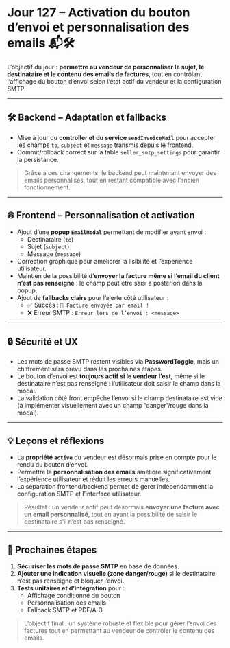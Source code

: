 # Jour 127 – Activation du bouton d’envoi et personnalisation des emails 📬🛠️

L’objectif du jour : **permettre au vendeur de personnaliser le sujet, le destinataire et le contenu des emails de factures**, tout en contrôlant l’affichage du bouton d’envoi selon l’état actif du vendeur et la configuration SMTP.

---

## 🛠️ Backend – Adaptation et fallbacks

* Mise à jour du **controller et du service `sendInvoiceMail`** pour accepter les champs `to`, `subject` et `message` transmis depuis le frontend.
* Commit/rollback correct sur la table `seller_smtp_settings` pour garantir la persistance.

> Grâce à ces changements, le backend peut maintenant envoyer des emails personnalisés, tout en restant compatible avec l’ancien fonctionnement.

---

## 🌐 Frontend – Personnalisation et activation

* Ajout d’une **popup `EmailModal`** permettant de modifier avant envoi :
  * Destinataire (`to`)
  * Sujet (`subject`)
  * Message (`message`)  
* Correction graphique pour améliorer la lisibilité et l’expérience utilisateur.
* Maintien de la possibilité d’**envoyer la facture même si l’email du client n’est pas renseigné** : le champ peut être saisi à postériori dans la popup.
* Ajout de **fallbacks clairs** pour l’alerte côté utilisateur :
  * ✅ Succès : `📧 Facture envoyée par email !`
  * ❌ Erreur SMTP : `Erreur lors de l’envoi : <message>`

---

## 🔒 Sécurité et UX

* Les mots de passe SMTP restent visibles via **PasswordToggle**, mais un chiffrement sera prévu dans les prochaines étapes.
* Le bouton d’envoi est **toujours actif si le vendeur l’est**, même si le destinataire n’est pas renseigné : l’utilisateur doit saisir le champ dans la modal.
* La validation côté front empêche l’envoi si le champ destinataire est vide (à implémenter visuellement avec un champ “danger”/rouge dans la modal).

---

## 💡 Leçons et réflexions

* La **propriété `active`** du vendeur est désormais prise en compte pour le rendu du bouton d’envoi.
* Permettre la **personnalisation des emails** améliore significativement l’expérience utilisateur et réduit les erreurs manuelles.
* La séparation frontend/backend permet de gérer indépendamment la configuration SMTP et l’interface utilisateur.

> Résultat : un vendeur actif peut désormais **envoyer une facture avec un email personnalisé**, tout en ayant la possibilité de saisir le destinataire s’il n’est pas renseigné.

---

## 🚀 Prochaines étapes

1. **Sécuriser les mots de passe SMTP** en base de données.
2. **Ajouter une indication visuelle (zone danger/rouge)** si le destinataire n’est pas renseigné et bloquer l’envoi.
3. **Tests unitaires et d’intégration** pour :
   * Affichage conditionné du bouton
   * Personnalisation des emails
   * Fallback SMTP et PDF/A-3

> L’objectif final : un système robuste et flexible pour gérer l’envoi des factures tout en permettant au vendeur de contrôler le contenu des emails.
